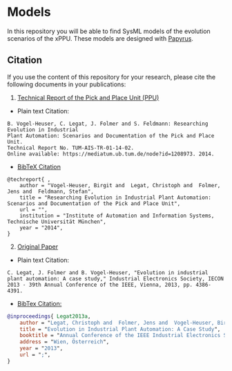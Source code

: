 # Models
In this repository you will be able to find SysML models of the evolution scenarios of the xPPU. 
These models are designed with [Papyrus](https://eclipse.org/papyrus/). 

## Citation
If you use the content of this repository for your research, please cite the following documents in your publications:

1. [Technical Report of the Pick and Place Unit (PPU)](https://mediatum.ub.tum.de/doc/1208973)

- Plain text Citation: 
```
B. Vogel-Heuser, C. Legat, J. Folmer and S. Feldmann: Researching Evolution in Industrial
Plant Automation: Scenarios and Documentation of the Pick and Place Unit.
Technical Report No. TUM-AIS-TR-01-14-02.
Online available: https://mediatum.ub.tum.de/node?id=1208973. 2014.
```
- [BibTeX Citation](https://mediatum.ub.tum.de/export/1208973/bibtex)
  
```
@techreport{ ,
	author = "Vogel-Heuser, Birgit and  Legat, Christoph and  Folmer, Jens and  Feldmann, Stefan", 
	title = "Researching Evolution in Industrial Plant Automation: Scenarios and Documentation of the Pick and Place Unit",
	url = "",
	institution = "Institute of Automation and Information Systems, Technische Universität München",
	year = "2014",
}
```

2. [Original Paper](https://mediatum.ub.tum.de/1174053?style=full_text)

- Plain text Citation: 
```
C. Legat, J. Folmer and B. Vogel-Heuser, "Evolution in industrial plant automation: A case study," Industrial Electronics Society, IECON 2013 - 39th Annual Conference of the IEEE, Vienna, 2013, pp. 4386-4391.
```

- [BibTex Citation:](https://mediatum.ub.tum.de/export/1174053/bibtex)

```bibtex
@inproceedings{ Legat2013a,
	author = "Legat, Christoph and  Folmer, Jens and  Vogel-Heuser, Birgit", 
	title = "Evolution in Industrial Plant Automation: A Case Study",
	booktitle = "Annual Conference of the IEEE Industrial Electronics Society (IECON)",
	address = "Wien, Österreich",
	year = "2013",
	url = ";",
}
```
